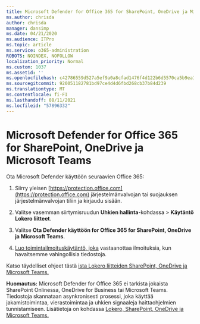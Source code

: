 ```yaml
---
title: Microsoft Defender for Office 365 for SharePoint, OneDrive ja Microsoft Teams
ms.author: chrisda
author: chrisda
manager: dansimp
ms.date: 04/21/2020
ms.audience: ITPro
ms.topic: article
ms.service: o365-administration
ROBOTS: NOINDEX, NOFOLLOW
localization_priority: Normal
ms.custom: 1037
ms.assetid: ''
ms.openlocfilehash: c42786559d527a5ef9a0a8cfad1476f4d122b6d5570ca5b9ea138b21a153ae96
ms.sourcegitcommit: 920051182781bd97ce4d4d6fbd268cb37b84d239
ms.translationtype: MT
ms.contentlocale: fi-FI
ms.lasthandoff: 08/11/2021
ms.locfileid: "57896332"
---
```

# <a name="microsoft-defender-for-office-365-for-sharepoint-onedrive-and-microsoft-teams"></a>Microsoft Defender for Office 365 for SharePoint, OneDrive ja Microsoft Teams

Ota Microsoft Defender käyttöön seuraavien Office 365:

1. Siirry yleisen [https://protection.office.com](https://protection.office.com) järjestelmänvalvojan tai suojauksen järjestelmänvalvojan tiliin ja kirjaudu sisään.

2. Valitse vasemman siirtymisruudun **Uhkien hallinta**-kohdassa  \> **Käytäntö Lokero liitteet**.

3. Valitse **Ota Defender käyttöön for Office 365 for SharePoint, OneDrive ja Microsoft Teams**.

4. [Luo toimintailmoituskäytäntö, joka](https://docs.microsoft.com/microsoft-365/compliance/create-activity-alerts) vastaanottaa ilmoituksia, kun havaitsemme vahingollisia tiedostoja.

Katso täydelliset ohjeet tästä [ista Lokero liitteiden SharePoint, OneDrive ja Microsoft Teams.](https://docs.microsoft.com/microsoft-365/security/office-365-security/turn-on-atp-for-spo-odb-and-teams)

**Huomautus:** Microsoft Defender for Office 365 ei tarkista jokaista SharePoint Onlinessa, OneDrive for Business tai Microsoft Teams. Tiedostoja skannataan asynkronisesti prosessi, joka käyttää jakamistoimintaa, vierastoimintaa ja uhkien signaaleja haittaohjelmien tunnistamiseen. Lisätietoja on kohdassa [Lokero, SharePoint, OneDrive ja Microsoft Teams.](https://docs.microsoft.com/microsoft-365/security/office-365-security/atp-for-spo-odb-and-teams)
